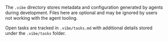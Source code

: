 The `.vibe` directory stores metadata and configuration generated by
agents during development. Files here are optional and may be ignored
by users not working with the agent tooling.

Open tasks are tracked in `.vibe/tasks.md` with additional details stored
under the `.vibe/tasks` folder.

